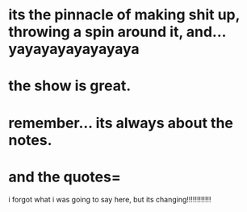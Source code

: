 its the pinnacle of making shit up, throwing a spin around it, and... yayayayayayayaya
============================================================
the show is great.
============================================================
remember... its always about the notes.
============================================================
and the quotes=
============================================================
i forgot what i was going to say here, but its changing!!!!!!!!!!!!
